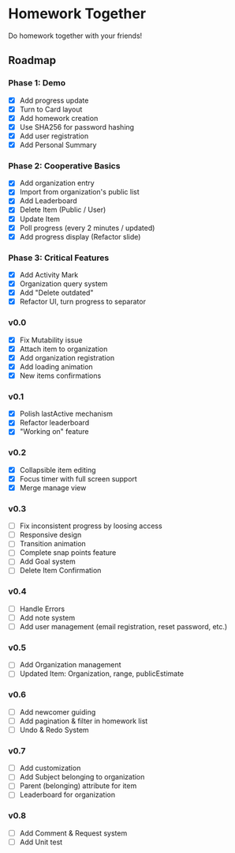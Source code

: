 # Homework Together

Do homework together with your friends!

## Roadmap

### Phase 1: Demo

- [x] Add progress update
- [x] Turn to Card layout
- [x] Add homework creation
- [x] Use SHA256 for password hashing
- [x] Add user registration
- [x] Add Personal Summary

### Phase 2: Cooperative Basics

- [x] Add organization entry
- [x] Import from organization's public list
- [x] Add Leaderboard
- [x] Delete Item (Public / User)
- [x] Update Item
- [x] Poll progress (every 2 minutes / updated)
- [x] Add progress display (Refactor slide)

### Phase 3: Critical Features

- [x] Add Activity Mark
- [x] Organization query system
- [x] Add "Delete outdated"
- [x] Refactor UI, turn progress to separator

### v0.0

- [x] Fix Mutability issue
- [x] Attach item to organization
- [x] Add organization registration
- [x] Add loading animation
- [x] New items confirmations

### v0.1

- [x] Polish lastActive mechanism
- [x] Refactor leaderboard
- [x] "Working on" feature

### v0.2

- [x] Collapsible item editing
- [x] Focus timer with full screen support
- [x] Merge manage view

### v0.3

- [ ] Fix inconsistent progress by loosing access
- [ ] Responsive design
- [ ] Transition animation
- [ ] Complete snap points feature
- [ ] Add Goal system
- [ ] Delete Item Confirmation

### v0.4

- [ ] Handle Errors
- [ ] Add note system
- [ ] Add user management (email registration, reset password, etc.)

### v0.5

- [ ] Add Organization management
- [ ] Updated Item: Organization, range, publicEstimate

### v0.6

- [ ] Add newcomer guiding
- [ ] Add pagination & filter in homework list
- [ ] Undo & Redo System

### v0.7

- [ ] Add customization
- [ ] Add Subject belonging to organization
- [ ] Parent (belonging) attribute for item
- [ ] Leaderboard for organization

### v0.8

- [ ] Add Comment & Request system
- [ ] Add Unit test
